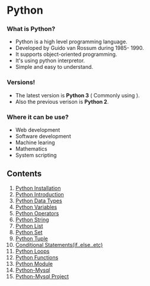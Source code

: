 # Python

### What is Python? ###
* Python is a high level programming language.
* Developed by Guido van Rossum during 1985- 1990.
* It supports object-oriented programming.
* It's using python interpretor.
* Simple and easy to understand.

### Versions! ###
* The latest version is **Python 3** ( Commonly using ).
* Also the previous verison is **Python 2**. 

### Where it can be use? ###
* Web development
* Software development
* Machine learing
* Mathematics
* System scripting

## Contents ##
1. [Python Installation](https://github.com/subithou/Python/blob/main/python_installation.md)
2. [Python Introduction](https://github.com/subithou/Python/blob/main/Introduction.pdf)
3. [Python Data Types](https://github.com/subithou/Python/blob/main/Data%20Types.pdf)
4. [Python Variables](https://github.com/subithou/Python/blob/main/Variables.pdf)
5. [Python Operators](https://github.com/subithou/Python/blob/main/Operators.pdf)
6. [Python String](https://github.com/subithou/Python/blob/main/String.pdf)
7. [Python List](https://github.com/subithou/Python/blob/main/List.pdf)
8. [Python Set](https://github.com/subithou/Python/blob/main/Set.pdf)
9. [Python Tuple](https://github.com/subithou/Python/blob/main/Tuple.pdf)
10. [Conditional Statements(if..else..etc)](https://github.com/subithou/Python/blob/main/Conditional%20statements..pdf)
11. [Python Loops](https://github.com/subithou/Python/blob/main/Loops.pdf)
12. [Python Functions](https://github.com/subithou/Python/blob/main/Functions.pdf)
13. [Python Module](https://github.com/subithou/Python/blob/main/Modules.pdf)
14. [Python-Mysql](https://github.com/subithou/Python/blob/main/Python-Mysql%20Connection.pdf)
15. [Python-Mysql Project](https://github.com/subithou/Python/blob/main/project.pdf)


